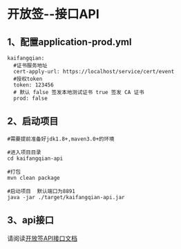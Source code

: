 # 开放签--接口API

## 1、配置application-prod.yml
```
kaifangqian:
  #证书服务地址
  cert-apply-url: https://localhost/service/cert/event
  #授权token
  token: 123456
  # 默认 false 签发本地测试证书 true 签发 CA 证书
  prod: false
```
## 2、启动项目
```
#需要提前准备好jdk1.8+,maven3.0+的环境

#进入项目目录
cd kaifangqian-api

#打包
mvn clean package

#启动项目  默认端口为8891
java -jar ./target/kaifangqian-api.jar
```

## 3、api接口
请阅读[开放签API接口文档](../docs/kaifangqian-doc.pdf)


